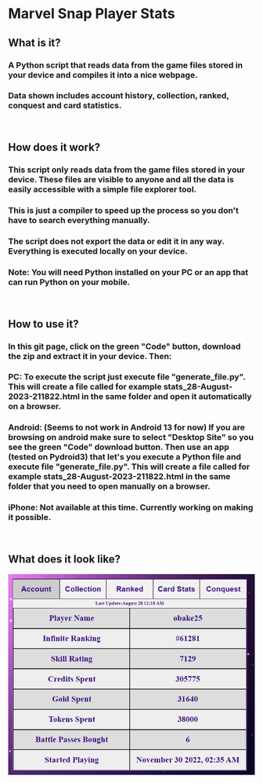# Marvel Snap Player Stats

## What is it?

### A Python script that reads data from the game files stored in your device and compiles it into a nice webpage.

### Data shown includes account history, collection, ranked, conquest and card statistics.

&nbsp;

## How does it work?

### This script only reads data from the game files stored in your device. These files are visible to anyone and all the data is easily accessible with a simple file explorer tool.

### This is just a compiler to speed up the process so you don't have to search everything manually.

### The script does not export the data or edit it in any way. Everything is executed locally on your device.

### Note: You will need Python installed on your PC or an app that can run Python on your mobile.

&nbsp;

## How to use it?

### In this git page, click on the green "Code" button, download the zip and extract it in your device. Then:

### PC: To execute the script just execute file "generate_file.py". This will create a file called for example stats_28-August-2023-211822.html in the same folder and open it automatically on a browser.

### Android: (Seems to not work in Android 13 for now) If you are browsing on android make sure to select "Desktop Site" so you see the green "Code" download button. Then use an app (tested on Pydroid3) that let's you execute a Python file and execute file "generate_file.py". This will create a file called for example stats_28-August-2023-211822.html in the same folder that you need to open manually on a browser.

### iPhone: Not available at this time. Currently working on making it possible.

&nbsp;

## What does it look like?

![Preview of alt tab](./assets/images/example.png)
